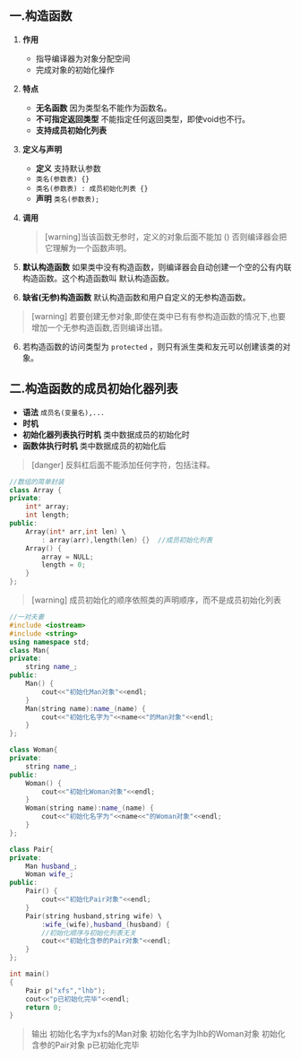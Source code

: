 ## 一.构造函数

1. **作用**

   +	指导编译器为对象分配空间
   +	完成对象的初始化操作

2. **特点** 

   +	**无名函数** 因为类型名不能作为函数名。
   +	**不可指定返回类型** 不能指定任何返回类型，即使void也不行。
   +	**支持成员初始化列表** 

3. **定义与声明**

   +	**定义**  支持默认参数
     +	`类名(参数表) {}`
     +	`类名(参数表) : 成员初始化列表 {}`
   +	**声明** `类名(参数表);`

4. **调用** 

   > [warning]当该函数无参时，定义的对象后面不能加 ()
   > 否则编译器会把它理解为一个函数声明。


5.	**默认构造函数** 如果类中没有构造函数，则编译器会自动创建一个空的公有内联构造函数。这个构造函数叫 默认构造函数。
6.	**缺省(无参)构造函数** 默认构造函数和用户自定义的无参构造函数。

>[warning] 若要创建无参对象,即使在类中已有有参构造函数的情况下,也要增加一个无参构造函数,否则编译出错。

6.	若构造函数的访问类型为 `protected` ，则只有派生类和友元可以创建该类的对象。

## 二.构造函数的成员初始化器列表

+	**语法**	`成员名(变量名),...`
+	**时机** 
  +	**初始化器列表执行时机** 类中数据成员的初始化时
  +	**函数体执行时机** 类中数据成员的初始化后

>[danger] 反斜杠后面不能添加任何字符，包括注释。

```c++
//数组的简单封装
class Array {
private:
	int* array;
	int length;
public:
	Array(int* arr,int len) \
		: array(arr),length(len) {}  //成员初始化列表
	Array() {
		array = NULL;
		length = 0;
	}
};
```

>[warning] 成员初始化的顺序依照类的声明顺序，而不是成员初始化列表

```c++
//一对夫妻
#include <iostream>
#include <string>
using namespace std;
class Man{
private:
	string name_;
public:
	Man() {
		cout<<"初始化Man对象"<<endl;
	}
	Man(string name):name_(name) {
		cout<<"初始化名字为"<<name<<"的Man对象"<<endl;
	}
};

class Woman{
private:
	string name_;
public:
	Woman() {
		cout<<"初始化Woman对象"<<endl;
	}
	Woman(string name):name_(name) {
		cout<<"初始化名字为"<<name<<"的Woman对象"<<endl;
	}
};

class Pair{
private:
	Man husband_;
	Woman wife_;
public:
	Pair() {
		cout<<"初始化Pair对象"<<endl;
	}
	Pair(string husband,string wife) \
		:wife_(wife),husband_(husband) {
		//初始化顺序与初始化列表无关
		cout<<"初始化含参的Pair对象"<<endl;
	}
};

int main()
{
	Pair p("xfs","lhb");
	cout<<"p已初始化完毕"<<endl;
	return 0;
}
```

>输出
>初始化名字为xfs的Man对象
>初始化名字为lhb的Woman对象
>初始化含参的Pair对象
>p已初始化完毕

